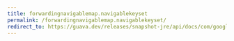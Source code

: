 ```yaml
---
title: forwardingnavigablemap.navigablekeyset
permalink: /forwardingnavigablemap.navigablekeyset/
redirect_to: https://guava.dev/releases/snapshot-jre/api/docs/com/google/common/collect/ForwardingNavigableMap.html#navigableKeySet--
---
```

